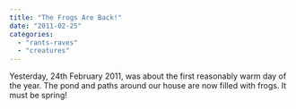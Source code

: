 ```yaml
---
title: "The Frogs Are Back!"
date: "2011-02-25"
categories: 
  - "rants-raves"
  - "creatures"
---
```


Yesterday, 24th February 2011, was about the first reasonably warm day of the year. The pond and paths around our house are now filled with frogs. It must be spring!
